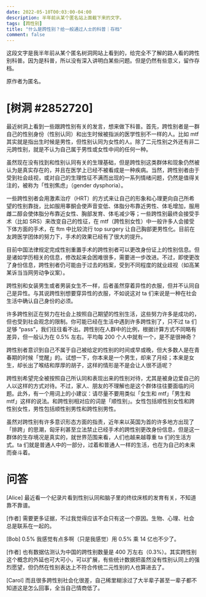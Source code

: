 ```yaml
---
date: 2022-05-10T00:03:00-04:00
description: 半年前从某个匿名站上面截下来的文字。
tags: [跨性别]
title: "什么是跨性别？给一般通过人士的科普｜存档"
comment: false
---
```


这段文字是我半年前从某个匿名树洞网站上看到的，给完全不了解的路人看的跨性别科普。因为是科普，所以没有深入讲明白某些问题。但是仍然有些意义，留作存档。

原作者为匿名。

# [树洞 #2852720]

最近树洞上看到一些跟跨性别有关的发言，想来做下科普。首先，跨性别者是一群自己的性别身份（性别认同）和出生时候被指派的医学性别不一样的人。比如 mtf 其实就是指出生时候是男性，但性别认同为女性的人。除了二元性别之外还有非二元跨性别，就是不认为自己属于男性或女性中间的任何一种。

虽然现在没有找到和性别认同有关的生理基础，但是跨性别这类群体和现象仍然被认为是真实存在的，并且在医学上已经不被看成是一种疾病。当然，跨性别者由于受到社会歧视，或对自己的生理性征不满而出现的一系列情绪问题，仍然是值得关注的，被称为「性别焦虑」（gender dysphoria）。

一些跨性别者会用激素治疗（HRT）的方式来让自己的形象和心理更向自己所希望的性别靠拢，比如服用睾酮会使声音变低、体脂分布靠近男性、体毛增加，服用雌二醇会使体脂分布靠近女性、胸部发育、体毛减少等；一些跨性别最终会接受手术（比如 SRS）来改变自己的性征，在 mtf（跨性别女性）中一般许多人会接受下体方面的手术，在 ftm 中比较流行 top surgery 让自己胸部更男性化。目前在友跨医学团体的努力下，手术的效果已经有了很大的提升。

目前中国法律规定完成性别重置手术的跨性别者可以更改身份证上的性别信息。但是诸如学历相关的信息，修改起来会困难很多，需要进一步改进。不过，即使更改了身份信息，跨性别者仍可能由于过去的档案，受到不同程度的就业歧视（如高某某诉当当网劳动争议案）。

跨性别和女装男生或者男装女生不一样，后者虽然穿着异性的衣服，但并不认同自己是异性。与其说跨性别想要穿异性的衣服，不如说这对 ta 们来说是一种在社会生活中确认自己身份的必须。

许多跨性别正在努力在社会上按照自己期望的性别生活，这些努力许多是成功的，但也受到社会观念的限制。你可能已经在生活中遇到许多跨性别了，只不过 ta 们足够 “pass”，我们往往看不出。跨性别在人群中的比例，根据计算方式不同略有差异，但一般认为在 0.5% 左右。平均每 200 个人中就有一个，是不是很神奇？

跨性别者意识到自己不属于自己被给定的性别的时间或早或晚，但大多数人是在青春期的时候「觉醒」的。试想一下，你本来是一个男生，却来了月经；本来是女生，却长出了喉结和厚厚的胡子，这样的情形是不是会让人很不适呢？

跨性别希望完全被按照自己所认同和表现出来的性别对待，尤其是被身边爱自己的人以这样的方式对待。不过，家人、朋友的不理解也是这个群体往往要面临的问题。此外，有一个用词上的小建议：请尽量不要用类似「女生和 mtf」「男生和 mtf」这样的说法。和跨性别相对应的词是「顺性别」。女性包括顺性别女性和跨性别女性，男性包括顺性别男性和跨性别男性。

虽然对跨性别有许多意识形态方面的指责，近年来以英国为首的许多地方出现了「排跨」的思潮，匈牙利甚至立法禁止已经手术的跨性别更改身份信息，但是这一群体的生存境况是真实的，就世界范围来看，人们也越来越尊重 ta 们的生活方式。ta 们就是普通人中的一部分，过着和普通人一样的生活，也在为自己的未来而奋斗着。

# 问答 
[Alice] 最近看一个纪录片看到性别认同和脑子里的终纹床核的发育有关，不知道靠不靠谱。

[作者] 需要更多证据，不过我觉得应该不会只有这一个原因。生物、心理、社会总是联系在一起的。

[Bob] 0.5% 我感觉有点多啊（只是我感觉）用 0.5% 乘 14 亿也不少了。

[作者] 也有数据估测认为中国的跨性别数量是 400 万左右（0.3%）。其实跨性别这个概念的外延也可大可小，可以扩展，有些统计数据把虽然没有性别认同上的强烈愿望，但仍然在性别表达上不符合传统二元性别的人也算进去了。

[Carol] 而且很多跨性别社会化很差，自己稀里糊涂过了大半辈子甚至一辈子都不知道这是怎么回事，全当自己情商低了。
